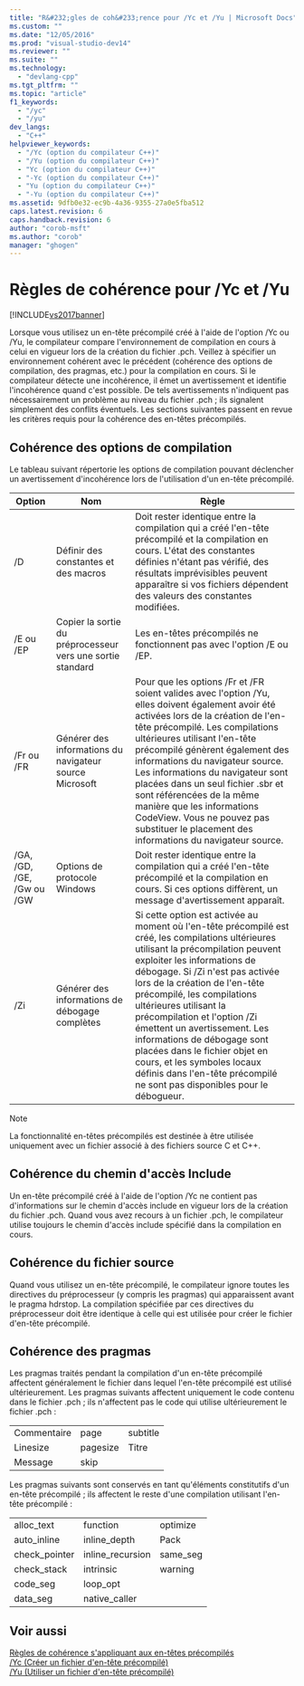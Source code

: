 ```yaml
---
title: "R&#232;gles de coh&#233;rence pour /Yc et /Yu | Microsoft Docs"
ms.custom: ""
ms.date: "12/05/2016"
ms.prod: "visual-studio-dev14"
ms.reviewer: ""
ms.suite: ""
ms.technology: 
  - "devlang-cpp"
ms.tgt_pltfrm: ""
ms.topic: "article"
f1_keywords: 
  - "/yc"
  - "/yu"
dev_langs: 
  - "C++"
helpviewer_keywords: 
  - "/Yc (option du compilateur C++)"
  - "/Yu (option du compilateur C++)"
  - "Yc (option du compilateur C++)"
  - "-Yc (option du compilateur C++)"
  - "Yu (option du compilateur C++)"
  - "-Yu (option du compilateur C++)"
ms.assetid: 9dfb0e32-ec9b-4a36-9355-27a0e5fba512
caps.latest.revision: 6
caps.handback.revision: 6
author: "corob-msft"
ms.author: "corob"
manager: "ghogen"
---
```

# R&#232;gles de coh&#233;rence pour /Yc et /Yu
[!INCLUDE[vs2017banner](../../assembler/inline/includes/vs2017banner.md)]

Lorsque vous utilisez un en\-tête précompilé créé à l'aide de l'option \/Yc ou \/Yu, le compilateur compare l'environnement de compilation en cours à celui en vigueur lors de la création du fichier .pch.  Veillez à spécifier un environnement cohérent avec le précédent \(cohérence des options de compilation, des pragmas, etc.\) pour la compilation en cours.  Si le compilateur détecte une incohérence, il émet un avertissement et identifie l'incohérence quand c'est possible.  De tels avertissements n'indiquent pas nécessairement un problème au niveau du fichier .pch ; ils signalent simplement des conflits éventuels.  Les sections suivantes passent en revue les critères requis pour la cohérence des en\-têtes précompilés.  
  
## Cohérence des options de compilation  
 Le tableau suivant répertorie les options de compilation pouvant déclencher un avertissement d'incohérence lors de l'utilisation d'un en\-tête précompilé.  
  
|Option|Nom|Règle|  
|------------|---------|-----------|  
|\/D|Définir des constantes et des macros|Doit rester identique entre la compilation qui a créé l'en\-tête précompilé et la compilation en cours.  L'état des constantes définies n'étant pas vérifié, des résultats imprévisibles peuvent apparaître si vos fichiers dépendent des valeurs des constantes modifiées.|  
|\/E ou \/EP|Copier la sortie du préprocesseur vers une sortie standard|Les en\-têtes précompilés ne fonctionnent pas avec l'option \/E ou \/EP.|  
|\/Fr ou \/FR|Générer des informations du navigateur source Microsoft|Pour que les options \/Fr et \/FR soient valides avec l'option \/Yu, elles doivent également avoir été activées lors de la création de l'en\-tête précompilé.  Les compilations ultérieures utilisant l'en\-tête précompilé génèrent également des informations du navigateur source.  Les informations du navigateur sont placées dans un seul fichier .sbr et sont référencées de la même manière que les informations CodeView.  Vous ne pouvez pas substituer le placement des informations du navigateur source.|  
|\/GA, \/GD, \/GE, \/Gw ou \/GW|Options de protocole Windows|Doit rester identique entre la compilation qui a créé l'en\-tête précompilé et la compilation en cours.  Si ces options diffèrent, un message d'avertissement apparaît.|  
|\/Zi|Générer des informations de débogage complètes|Si cette option est activée au moment où l'en\-tête précompilé est créé, les compilations ultérieures utilisant la précompilation peuvent exploiter les informations de débogage.  Si \/Zi n'est pas activée lors de la création de l'en\-tête précompilé, les compilations ultérieures utilisant la précompilation et l'option \/Zi émettent un avertissement.  Les informations de débogage sont placées dans le fichier objet en cours, et les symboles locaux définis dans l'en\-tête précompilé ne sont pas disponibles pour le débogueur.|  
  
> [!NOTE]
>  La fonctionnalité en\-têtes précompilés est destinée à être utilisée uniquement avec un fichier associé à des fichiers source C et C\+\+.  
  
## Cohérence du chemin d'accès Include  
 Un en\-tête précompilé créé à l'aide de l'option \/Yc ne contient pas d'informations sur le chemin d'accès include en vigueur lors de la création du fichier .pch.  Quand vous avez recours à un fichier .pch, le compilateur utilise toujours le chemin d'accès include spécifié dans la compilation en cours.  
  
## Cohérence du fichier source  
 Quand vous utilisez un en\-tête précompilé, le compilateur ignore toutes les directives du préprocesseur \(y compris les pragmas\) qui apparaissent avant le pragma hdrstop.  La compilation spécifiée par ces directives du préprocesseur doit être identique à celle qui est utilisée pour créer le fichier d'en\-tête précompilé.  
  
## Cohérence des pragmas  
 Les pragmas traités pendant la compilation d'un en\-tête précompilé affectent généralement le fichier dans lequel l'en\-tête précompilé est utilisé ultérieurement.  Les pragmas suivants affectent uniquement le code contenu dans le fichier .pch ; ils n'affectent pas le code qui utilise ultérieurement le fichier .pch :  
  
||||  
|-|-|-|  
|Commentaire|page|subtitle|  
|Linesize|pagesize|Titre|  
|Message|skip||  
  
 Les pragmas suivants sont conservés en tant qu'éléments constitutifs d'un en\-tête précompilé ; ils affectent le reste d'une compilation utilisant l'en\-tête précompilé :  
  
||||  
|-|-|-|  
|alloc\_text|function|optimize|  
|auto\_inline|inline\_depth|Pack|  
|check\_pointer|inline\_recursion|same\_seg|  
|check\_stack|intrinsic|warning|  
|code\_seg|loop\_opt||  
|data\_seg|native\_caller||  
  
## Voir aussi  
 [Règles de cohérence s'appliquant aux en\-têtes précompilés](../../build/reference/precompiled-header-consistency-rules.md)   
 [\/Yc \(Créer un fichier d'en\-tête précompilé\)](../../build/reference/yc-create-precompiled-header-file.md)   
 [\/Yu \(Utiliser un fichier d'en\-tête précompilé\)](../../build/reference/yu-use-precompiled-header-file.md)